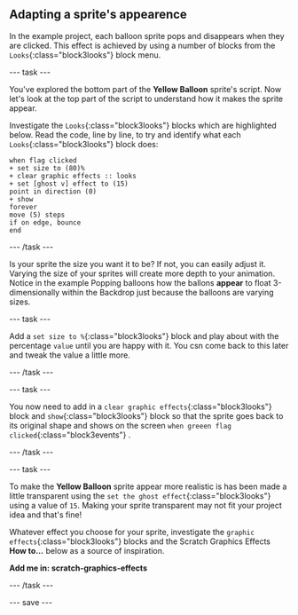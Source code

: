 ## Adapting a sprite's appearence

In the example project, each balloon sprite pops and disappears when they are clicked. This effect is achieved by using a number of blocks from the `Looks`{:class="block3looks"} block menu.

--- task ---

You've explored the bottom part of the **Yellow Balloon** sprite's script. Now let's look at the top part of the script to understand how it makes the sprite appear.

Investigate the `Looks`{:class="block3looks"} blocks which are highlighted below. Read the code, line by line, to try and identify what each `Looks`{:class="block3looks"} block does:

```blocks3
when flag clicked
+ set size to (80)%
+ clear graphic effects :: looks
+ set [ghost v] effect to (15)
point in direction (0)
+ show
forever
move (5) steps
if on edge, bounce
end
```
--- /task ---

Is your sprite the size you want it to be? If not, you can easily adjust it. Varying the size of your sprites will create more depth to your animation. Notice in the example Popping balloons how the ballons **appear** to float 3-dimensionally within the Backdrop just because the balloons are varying sizes.

--- task ---

Add a `set size to %`{:class="block3looks"} block and play about with the percentage `value` until you are happy with it. You csn come back to this later and tweak the value a little more.

--- /task ---

--- task ---

You now need to add in a `clear graphic effects`{:class="block3looks"} block and `show`{:class="block3looks"} block so that the sprite goes back to its original shape and shows on the screen `when greeen flag clicked`{:class="block3events"} .

--- /task ---

--- task ---

To make the **Yellow Balloon** sprite appear more realistic is has been made a little transparent using the `set the ghost effect`{:class="block3looks"} using a value of `15`. Making your sprite transparent may not fit your project idea and that's fine!

Whatever effect you choose for your sprite, investigate the `graphic effects`{:class="block3looks"} blocks and the Scratch Graphics Effects **How to...** below as a source of inspiration.

**Add me in: scratch-graphics-effects**

--- /task ---

--- save ---
